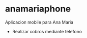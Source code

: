 anamariaphone
=============

Aplicacion mobile para Ana Maria

- Realizar cobros mediante telefono


